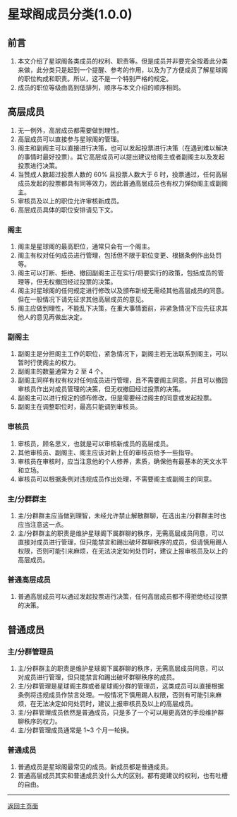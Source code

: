 # 星球阁成员分类(1.0.0)

## 前言

1. 本文介绍了星球阁各类成员的权利、职责等。但是成员并非要完全按着此分类来做，此分类只是起到一个提醒、参考的作用，以及为了方便成员了解星球阁的职位构成和职责。所以，这不是一个特别严格的规定。
2. 成员的职位等级由高到低排列，顺序与本文介绍的顺序相同。

## 高层成员

1. 无一例外，高层成员都需要做到理性。
2. 高层成员可以直接参与星球阁的管理。
3. 阁主和副阁主可以直接进行决策，也可以发起投票进行决策（在遇到难以解决的事情时最好投票）。其它高层成员可以提出建议给阁主或者副阁主以及发起投票进行决策。
4. 当赞成人数超过投票人数的 60% 且投票人数大于 6 时，投票通过，任何高层成员发起的投票都具有同等效力，因此普通高层成员也有权力弹劾阁主或副阁主。
5. 审核员及以上的职位允许审核新成员。
6. 高层成员具体的职位安排请见下文。

### 阁主

1. 阁主是星球阁的最高职位，通常只会有一个阁主。
2. 阁主有权对任何成员进行管理，包括但不限于职位变更、根据条例作出处罚等。
3. 阁主可以打断、拒绝、撤回副阁主正在实行/将要实行的政策，包括成员的管理等，但无权撤回经过投票的决策。
4. 阁主对星球阁的任何规定进行修改以及颁布新规无需经其他高层成员的同意。但在一般情况下请先征求其他高层成员的意见。
5. 阁主应做到理性，不能乱下决策，在重大事情面前，非紧急情况下应先征求其他人的意见再做出决定。

### 副阁主

1. 副阁主是分担阁主工作的职位，紧急情况下，副阁主若无法联系到阁主，可以暂时行使阁主的权力。
2. 副阁主的数量通常为 2 至 4 个。
3. 副阁主同样有权有权对任何成员进行管理，且不需要阁主同意。并且可以撤回审核员作出对成员管理的决策，但无权撤回经过投票的决策。
4. 副阁主可以进行规定的颁布修改，但是需要经过阁主的同意或发起投票。
5. 副阁主在调整职位时，最高只能调到审核员。

### 审核员

1. 审核员，顾名思义，也就是可以审核新成员的高层成员。
2. 其他审核员、副阁主、阁主应该对新上任的审核员给予一些指导。
3. 审核员在审核时，应当注意他的个人修养，素质，确保他有最基本的天文水平和立场。
4. 审核员可以根据条例对违规成员作出处理，不需要阁主或副阁主的同意。

### 主/分群群主

1. 主/分群群主应当做到理智，未经允许禁止解散群聊，在选出主/分群群主时也应当注意这一点。
2. 主/分群群主的职责是维护星球阁下属群聊的秩序，无需高层成员同意，可以直接对成员进行管理，但只能禁言和踢出破坏群聊秩序的成员，但请慎用踢人权限，否则可能引来麻烦，在无法决定如何处罚时，建议上报审核员及以上的高层成员。

### 普通高层成员

1. 普通高层成员可以通过发起投票进行决策，任何高层成员都不得拒绝经过投票的决策。

## 普通成员

### 主/分群管理员

1. 主/分群群主的职责是维护星球阁下属群聊的秩序，无需高层成员同意，可以对成员进行管理，但只能禁言和踢出破坏群聊秩序的成员。
2. 主/分群管理是星球阁主群或者星球阁分群的管理员，这类成员可以直接根据条例将违规成员作禁言处理。一般情况下慎用踢人权限，否则有可能引来麻烦，在无法决定如何处罚时，建议上报审核员及以上的高层成员。
3. 主/分群管理成员依然是普通成员，只是多了一个可以用更高效的手段维护群聊秩序的权力。
4. 主/分群管理成员通常是 1~3 个月一轮换。

### 普通成员

1. 普通成员是星球阁最常见的成员。新成员都是普通成员。
2. 普通高层成员其实和普通成员没什么大的区别。都有提建议的权利，也有吐槽的自由。
* * *

[返回主页面](../index.html)
<link rel="stylesheet" href="../css/basic.css" />

<!-- <style>
  body {
  font-family: sans-serif, arial;
  color: #464849;
  background-color: #ccf;
}
:root {
  scroll-behavior: smooth;
}
table {
  margin: auto;
  border-collapse: collapse;
}
th,
tr,
td {
  padding: 4px;
}
table.RL td:last-child {
  font-size: 8px;
}
  </style> -->
